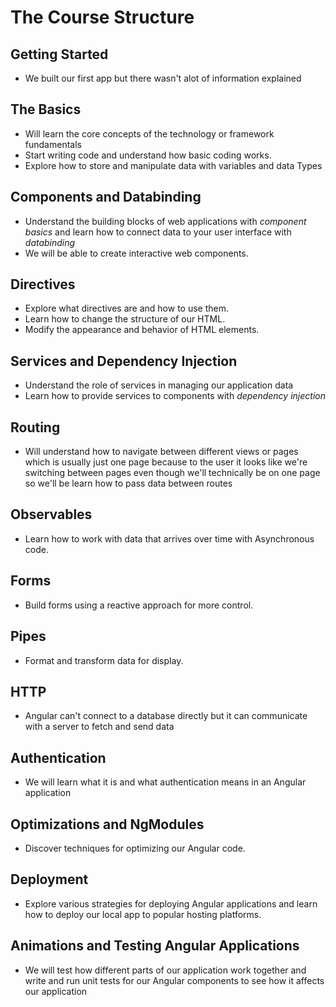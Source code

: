 # The Course Structure

## Getting Started

- We built our first app but there wasn't alot of information explained

## The Basics

- Will learn the core concepts of the technology or framework fundamentals
- Start writing code and understand how basic coding works.
- Explore how to store and manipulate data with variables and data Types

## Components and Databinding

- Understand the building blocks of web applications with _component basics_ and learn how to connect data to your user interface with _databinding_
- We will be able to create interactive web components.

## Directives

- Explore what directives are and how to use them.
- Learn how to change the structure of our HTML.
- Modify the appearance and behavior of HTML elements.

## Services and Dependency Injection

- Understand the role of services in managing our application data
- Learn how to provide services to components with _dependency injection_

## Routing

- Will understand how to navigate between different views or pages which is usually just one page because to the user it looks like we're switching between pages even though we'll technically be on one page so we'll be learn how to pass data between routes

## Observables

- Learn how to work with data that arrives over time with Asynchronous code.

## Forms

- Build forms using a reactive approach for more control.

## Pipes

- Format and transform data for display.

## HTTP

- Angular can't connect to a database directly but it can communicate with a server to fetch and send data

## Authentication

- We will learn what it is and what authentication means in an Angular application

## Optimizations and NgModules

- Discover techniques for optimizing our Angular code.

## Deployment

- Explore various strategies for deploying Angular applications and learn how to deploy our local app to popular hosting platforms.

## Animations and Testing Angular Applications

- We will test how different parts of our application work together and write and run unit tests for our Angular components to see how it affects our application
